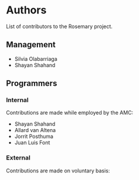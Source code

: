 # Authors

List of contributors to the Rosemary project.

## Management

- Silvia Olabarriaga
- Shayan Shahand

## Programmers

### Internal

Contributions are made while employed by the AMC:

- Shayan Shahand
- Allard van Altena
- Jorrit Posthuma
- Juan Luis Font

### External

Contributions are made on voluntary basis:

